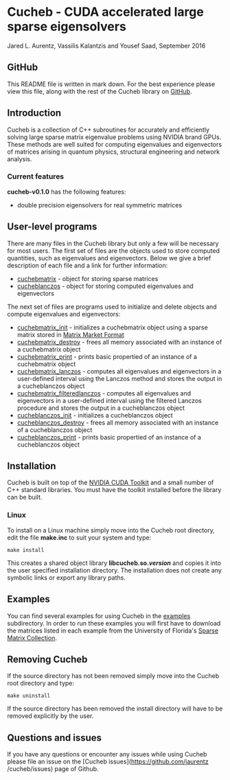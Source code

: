 # Cucheb - CUDA accelerated large sparse eigensolvers #
Jared L. Aurentz, Vassilis Kalantzis and Yousef Saad, September 2016

## GitHub ##
This README file is written in mark down. For the best experience please view this
file, along with the rest of the Cucheb library on
[GitHub](https://github.com/jaurentz/cucheb).

## Introduction ##
Cucheb is a collection of C++ subroutines for accurately and efficiently
solving large sparse matrix eigenvalue problems using NVIDIA brand GPUs. These
methods are well suited for computing eigenvalues and eigenvectors of matrices
arising in quantum physics, structural engineering and network analysis.

### Current features ###
__cucheb-v0.1.0__ has the following features:
 - double precision eigensolvers for real symmetric matrices

## User-level programs ##
There are many files in the Cucheb library but only a few will be necessary for
most users. The first set of files are the objects used to store computed
quantities, such as eigenvalues and eigenvectors. Below we give a brief
description of each file and a link for further information:
 - [cuchebmatrix](include/cuchebmatrix.h) - object for storing sparse matrices
 - [cucheblanczos](include/cucheblanczos.h) - object for storing computed eigenvalues and eigenvectors
 
The next set of files are programs used to initialize and delete objects and compute eigenvalues and eigenvectors:
- [cuchebmatrix_init](https://github.com/jaurents/cucheb/src/cuchebmatrix/cuchebmatrix_init.cu) - initializes a cuchebmatrix object using a sparse matrix stored in [Matrix Market Format](http://math.nist.gov/MatrixMarket/)
- [cuchebmatrix_destroy](https://github.com/jaurents/cucheb/src/cuchebmatrix/cuchebmatrix_destroy.cu) - frees all memory associated with an instance of a cuchebmatrix object
- [cuchebmatrix_print](https://github.com/jaurents/cucheb/src/cuchebmatrix/cuchebmatrix_print.cu) - prints basic propertied of an instance of a cuchebmatrix object
- [cuchebmatrix_lanczos](https://github.com/jaurents/cucheb/src/cuchebmatrix/cuchebmatrix_lanczos.cu) - computes all eigenvalues and eigenvectors in a user-defined interval using the Lanczos method and stores the output in a cucheblanczos object
- [cuchebmatrix_filteredlanczos](https://github.com/jaurents/cucheb/src/cuchebmatrix/cuchebmatrix_filteredlanczos.cu) - computes all eigenvalues and eigenvectors in a user-defined interval using the filtered Lanczos procedure and stores the output in a cucheblanczos object
- [cucheblanczos_init](https://github.com/jaurents/cucheb/src/cucheblanczos/cucheblanczos_init.cu) - initializes a cucheblanczos object
- [cucheblanczos_destroy](https://github.com/jaurents/cucheb/src/cucheblanczos/cucheblanczos_destroy.cu) - frees all memory associated with an instance of a cucheblanczos object
- [cucheblanczos_print](https://github.com/jaurents/cucheb/src/cucheblanczos/cucheblanczos_print.cu) - prints basic propertied of an instance of a cucheblanczos object

## Installation ##
Cucheb is built on top of the [NVIDIA CUDA
Toolkit](https://developer.nvidia.com/cuda-toolkit) and a small number of C++
standard libraries. You must have the toolkit installed before the library can
be built.

### Linux ###
To install on a Linux machine simply move into the Cucheb root directory,
edit the file __make.inc__ to suit your system and type:
```
make install
```
This creates a shared object library __libcucheb.so._version___ and copies it
into the user specified installation directory. The installation does not
create any symbolic links or export any library paths.

## Examples ##
You can find several examples for using Cucheb in the [examples](https://github.com/jaurentz/cucheb/examples) subdirectory. In order to run these examples you will first have to download the matrices listed in each example from the University of Florida's [Sparse Matrix Collection](https://www.cise.ufl.edu/research/sparse/matrices/).

## Removing Cucheb ##
If the source directory has not been removed simply move into the Cucheb
root directory and type:
```
make uninstall
```
If the source directory has been removed the install directory will have to be
removed explicitly by the user.

## Questions and issues ##
If you have any questions or encounter any issues while using Cucheb please
file an issue on the [Cucheb issues](https://github.com/jaurentz
/cucheb/issues) page of Github.
